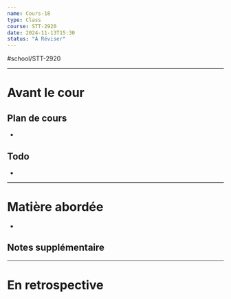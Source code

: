 ```yaml
---
name: Cours-18
type: Class
course: STT-2920
date: 2024-11-13T15:30
status: "À Réviser"
---
```

#school/STT-2920 
***
# Avant le cour
## Plan de cours
- 

## Todo
- 

---
# Matière abordée

- 

## Notes supplémentaire


---
# En retrospective

